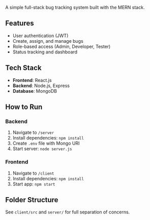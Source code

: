 A simple full-stack bug tracking system built with the MERN stack.

## Features
- User authentication (JWT)
- Create, assign, and manage bugs
- Role-based access (Admin, Developer, Tester)
- Status tracking and dashboard

## Tech Stack
- **Frontend**: React.js
- **Backend**: Node.js, Express
- **Database**: MongoDB

## How to Run

### Backend
1. Navigate to `/server`
2. Install dependencies: `npm install`
3. Create `.env` file with Mongo URI
4. Start server: `node server.js`

### Frontend
1. Navigate to `/client`
2. Install dependencies: `npm install`
3. Start app: `npm start`

## Folder Structure

See `client/src` and `server/` for full separation of concerns.